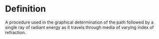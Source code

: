 # Definition

A procedure used in the graphical determination of the path followed by
a single ray of radiant energy as it travels through media of varying
index of refraction.

